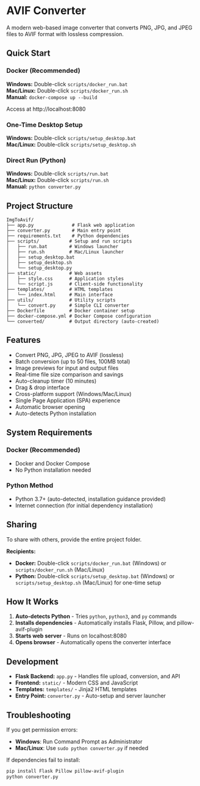 # AVIF Converter

A modern web-based image converter that converts PNG, JPG, and JPEG files to AVIF format with lossless compression.

## Quick Start

### Docker (Recommended)
**Windows:** Double-click `scripts/docker_run.bat`  
**Mac/Linux:** Double-click `scripts/docker_run.sh`  
**Manual:** `docker-compose up --build`

Access at http://localhost:8080

### One-Time Desktop Setup
**Windows:** Double-click `scripts/setup_desktop.bat`  
**Mac/Linux:** Double-click `scripts/setup_desktop.sh`

### Direct Run (Python)
**Windows:** Double-click `scripts/run.bat`  
**Mac/Linux:** Double-click `scripts/run.sh`  
**Manual:** `python converter.py`

## Project Structure

```
ImgToAvif/
├── app.py              # Flask web application
├── converter.py        # Main entry point
├── requirements.txt    # Python dependencies
├── scripts/           # Setup and run scripts
│   ├── run.bat        # Windows launcher
│   ├── run.sh         # Mac/Linux launcher
│   ├── setup_desktop.bat
│   ├── setup_desktop.sh
│   └── setup_desktop.py
├── static/            # Web assets
│   ├── style.css      # Application styles
│   └── script.js      # Client-side functionality
├── templates/         # HTML templates
│   └── index.html     # Main interface
├── utils/             # Utility scripts
│   └── convert.py     # Simple CLI converter
├── Dockerfile         # Docker container setup
├── docker-compose.yml # Docker Compose configuration
└── converted/         # Output directory (auto-created)
```

## Features

- Convert PNG, JPG, JPEG to AVIF (lossless)
- Batch conversion (up to 50 files, 100MB total)
- Image previews for input and output files
- Real-time file size comparison and savings
- Auto-cleanup timer (10 minutes)
- Drag & drop interface
- Cross-platform support (Windows/Mac/Linux)
- Single Page Application (SPA) experience
- Automatic browser opening
- Auto-detects Python installation

## System Requirements

### Docker (Recommended)
- Docker and Docker Compose
- No Python installation needed

### Python Method
- Python 3.7+ (auto-detected, installation guidance provided)
- Internet connection (for initial dependency installation)

## Sharing

To share with others, provide the entire project folder.

**Recipients:** 
- **Docker:** Double-click `scripts/docker_run.bat` (Windows) or `scripts/docker_run.sh` (Mac/Linux)
- **Python:** Double-click `scripts/setup_desktop.bat` (Windows) or `scripts/setup_desktop.sh` (Mac/Linux) for one-time setup

## How It Works

1. **Auto-detects Python** - Tries `python`, `python3`, and `py` commands
2. **Installs dependencies** - Automatically installs Flask, Pillow, and pillow-avif-plugin
3. **Starts web server** - Runs on localhost:8080
4. **Opens browser** - Automatically opens the converter interface

## Development

- **Flask Backend:** `app.py` - Handles file upload, conversion, and API
- **Frontend:** `static/` - Modern CSS and JavaScript
- **Templates:** `templates/` - Jinja2 HTML templates
- **Entry Point:** `converter.py` - Auto-setup and server launcher

## Troubleshooting

If you get permission errors:
- **Windows**: Run Command Prompt as Administrator
- **Mac/Linux**: Use `sudo python converter.py` if needed

If dependencies fail to install:
```bash
pip install Flask Pillow pillow-avif-plugin
python converter.py
```